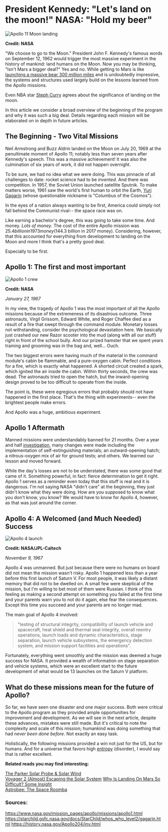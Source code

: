 # President Kennedy: "Let's land on the moon!" NASA: "Hold my beer"

![Apollo 11 Moon landing](https://i.imgur.com/tyE5tUR.jpg)

**Credit: NASA**

"We choose to go to the Moon." President John F. Kennedy's famous words on September 12, 1962 would trigger the most massive experiment in the history of mankind: land humans on the Moon. Now you may be thinking, "Isn't Mars a bigger deal?" Yes and no. While getting to Mars is like [launching a massive bear 300 million miles](https://inspiredspace.blog/Why-is-Landing-On-Mars-So-Difficult-Some-InSight.html) and is undoubtedly impressive, the systems and structures used largely build on the lessons learned from the Apollo missions.  

Even NBA star [Steph Curry](https://jezebel.com/steph-curry-is-not-a-moon-landing-conspiracy-theorist-1831097873) agrees about the significance of landing on the moon.     
  
In this article we consider a broad overview of the beginning of the program and why it was such a big deal. Details regarding each mission will be elaborated on in depth in future articles.
  
## The Beginning - Two Vital Missions

Neil Armstrong and Buzz Aldrin landed on the Moon on July 20, 1969 at the penultimate moment of Apollo 11; notably less than seven years after Kennedy's speech. This was a massive achievement! It was also the culmination of six years of work, it did not happen overnight.

To be sure, we had no idea what we were doing. This was pinnacle of all challenges to date: rocket science had to be *invented*. And there was competition. In 1957, the Soviet Union launched satellite Sputnik. To make matters worse, 1961 saw the world's first human to orbit the Earth, [Yuri Gagarin](https://starchild.gsfc.nasa.gov/docs/StarChild/whos_who_level2/gagarin.html) (whose questionable nickname is "Columbus of the Cosmos").  
  
In the eyes of a nation always wanting to be first, America could simply not fall behind the Communist rival-- the space race was on.  
  
Like earning a bachelor's degree, this was going to take some time. And money. *Lots of money*. The cost of the entire Apollo mission was $25.4 billion in 1973 money ($144.3 billion in 2017 money). Considering, however, that this accounted for everything from development to landing on the Moon and more I think that's a pretty good deal.  
  
Especially to be first.  
  
## Apollo 1: The first and most important

![Apollo 1 crew](https://img.purch.com/h/1000/aHR0cDovL3d3dy5zcGFjZS5jb20vaW1hZ2VzL2kvMDAwLzAwNy83NDEvb3JpZ2luYWwvR1BOLTIwMDAtMDAxMTU5LUVESVQuanBn)  
  
**Credit: NASA**

*January 27, 1967*

In my view, the tragedy of Apollo 1 was the most important of all the Apollo missions because of the extremeness of its disastrous outcome. Three astronauts, Virgil Grissom, Edward White, and Roger Chaffee died as a result of a fire that swept through the command module. Monetary losses not withstanding, consider the psychological devastation here. We basically just crashed our new Razor scooter into the mud (along with all our stuff) right in front of the school bully. And our prized hamster that we spent years training and grooming was in the bag and, well... Ouch.   
  
The two biggest errors were having much of the material in the command module's cabin be flammable, and a pure-oxygen cabin. Perfect conditions for a fire, which is exactly what happened. A shorted circuit created a spark, which ignited the air inside the cabin. Within thirty seconds, the crew was dead. The astronauts tried to open the hatch, but the inward-opening design proved to be too difficult to operate from the inside.    
  
The point is, these were egregious errors that probably should not have happened in the first place. That's the thing with experiments-- even the brightest people make errors.  
  
And Apollo was a huge, ambitious experiment. 
  
## Apollo 1 Aftermath

Manned missions were understandably banned for 21 months. Over a year and half [investigation](https://history.nasa.gov/Apollo204/inv.html), many changes were made including the implementation of self-extinguishing materials; an outward-opening hatch; a nitrous-oxygen mix of air for ground tests; and others. We learned our lesson and moved forward.
  
While the day's losses are not to be understated, there was some good that came of it. Something powerful, in fact: fierce determination to get it right. Apollo 1 serves as a reminder even today that this stuff is real and it is dangerous. I'm not saying NASA "didn't care" at the beginning, they just didn't know what they were doing. How are you supposed to know what you don't know, you know? We would have to know for Apollo 4, however, as that was just around the corner.
  
## Apollo 4: A Welcomed (and Much Needed) Success

![Apollo 4 launch](https://media.mnn.com/assets/images/2016/07/apollo-4-launch-crop.jpg.696x0_q80_crop-smart.jpg) 

**Credit: NASA/JPL-Caltech**

*November 9, 1967*

Apollo 4 was unmanned. But just because there were no humans on board did not mean the mission wasn't risky. Apollo 1 happened less than a year before this first launch of Saturn V. For most people, it was likely a distant memory that did not to be dwelled on. A small few were skeptical of the mission, but I'm willing to bet most of them were Russian. I think of this feeling as making a second attempt on something you failed at the first time and your parents warn you to not do it again, else fear the consequences. Except this time you succeed and your parents are no longer mad.    
  
The main goal of Apollo 4 involved:

> "testing of structural integrity, compatibility of launch vehicle and spacecraft, heat shield and thermal seal integrity, overall reentry operations, launch loads and dynamic characteristics, stage separation, launch vehicle subsystems, the emergency detection system, and mission support facilities and operations".  
  
Fortunately, everything went smoothly and the mission was deemed a huge success for NASA. It provided a wealth of information on stage separation and vehicle systems, which were an excellent start to the future development of what would be 13 launches on the Saturn V platform.  
  
## What do these missions mean for the future of Apollo?

So far, we have seen one disaster and one major success. Both were critical to the Apollo program as they provided ample opportunities for improvement and development. As we will see in the next article, despite these advances, mistakes were still made. But it's critical to note the complexity and scale of this mission; humankind was doing something that had *never been done before*. Not exactly an easy task.  
  
Holistically, the following missions provided a win not just for the US, but for humans. And for a universe that favors high [entropy](https://www.khanacademy.org/science/biology/energy-and-enzymes/the-laws-of-thermodynamics/v/introduction-to-entropy) (disorder), I would say that is rather excellent.
  
**Related reads you may find interesting:**  
  
[The Parker Solar Probe & Solar Wind](https://inspiredspace.blog/The-Parker-Solar-Probe.html)  
[Voyager 2 (Almost) Escaping the Solar System](https://inspiredspace.blog/Voyager-2-Escape-is-Like-Moving-Out.html)
[Why Is Landing On Mars So Difficult? Some Insight](https://inspiredspace.blog/Why-is-Landing-On-Mars-So-Difficult-Some-InSight.html)  
[Astrobee: The Space Roomba](https://inspiredspace.blog/Astrobee-Roomba-for-Astronauts.html)


### Sources:

https://www.nasa.gov/mission_pages/apollo/missions/apollo1.html 
https://starchild.gsfc.nasa.gov/docs/StarChild/whos_who_level2/gagarin.html
https://history.nasa.gov/Apollo204/inv.html